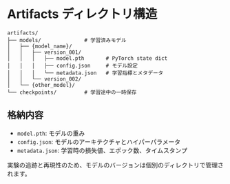 # Artifacts ディレクトリ構造

```
artifacts/
├── models/              # 学習済みモデル
│   ├── {model_name}/
│   │   ├── version_001/
│   │   │   ├── model.pth       # PyTorch state dict
│   │   │   ├── config.json     # モデル設定
│   │   │   └── metadata.json   # 学習指標とメタデータ
│   │   └── version_002/
│   └── {other_model}/
└── checkpoints/         # 学習途中の一時保存
```

## 格納内容

- `model.pth`: モデルの重み
- `config.json`: モデルのアーキテクチャとハイパーパラメータ
- `metadata.json`: 学習時の損失値、エポック数、タイムスタンプ

実験の追跡と再現性のため、モデルのバージョンは個別のディレクトリで管理されます。
